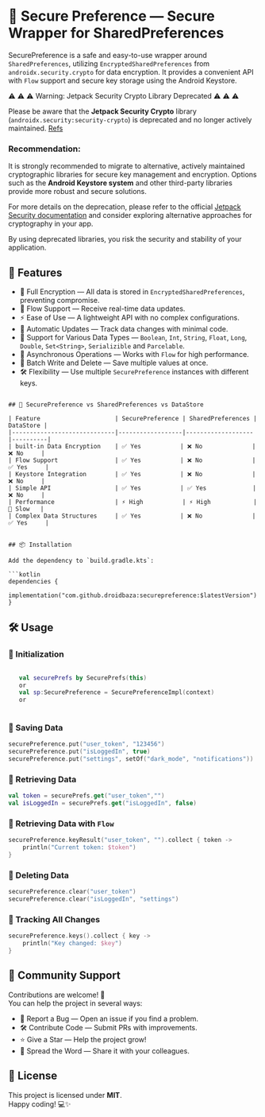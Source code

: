 
# 🔐 Secure Preference — Secure Wrapper for SharedPreferences

SecurePreference is a safe and easy-to-use wrapper around `SharedPreferences`,
utilizing `EncryptedSharedPreferences` from `androidx.security.crypto` for data encryption.
It provides a convenient API with `Flow` support and secure key storage using the Android Keystore.

⚠️ ⚠️ ⚠️ Warning: Jetpack Security Crypto Library Deprecated ⚠️ ⚠️ ⚠️ 

Please be aware that the **Jetpack Security Crypto** library (`androidx.security:security-crypto`) is deprecated and 
no longer actively maintained. 
[Refs](https://developer.android.com/privacy-and-security/cryptography#jetpack_security_crypto_library)

### Recommendation:
It is strongly recommended to migrate to alternative,
 actively maintained cryptographic libraries
for secure key management and encryption. 
Options such as the **Android Keystore system** and other
 third-party libraries provide more robust and secure solutions.

For more details on the deprecation, please refer to the official [Jetpack Security documentation](https://developer.android.com/jetpack/androidx/releases/security) and consider exploring alternative approaches 
for cryptography in your app.

By using deprecated libraries, you risk the security and stability of your application. 

## 🚀 Features

- 🔑 Full Encryption — All data is stored in `EncryptedSharedPreferences`, preventing compromise.
- 📡 Flow Support — Receive real-time data updates.
- ⚡ Ease of Use — A lightweight API with no complex configurations.
- 🔄 Automatic Updates — Track data changes with minimal code.
- 📌 Support for Various Data Types — `Boolean`, `Int`, `String`, `Float`,
 `Long`, `Double`, `Set<String>`, `Serializible` and `Parcelable`.
- 💨 Asynchronous Operations — Works with `Flow` for high performance.
- 💾 Batch Write and Delete — Save multiple values at once.
- 🛠️ Flexibility — Use multiple `SecurePreference` instances with different keys.
```

## 🔄 SecurePreference vs SharedPreferences vs DataStore

| Feature                     | SecurePreference | SharedPreferences | DataStore |
|-----------------------------|------------------|-------------------|----------|
| built-in Data Encryption    | ✅ Yes           | ❌ No              | ❌ No     |
| Flow Support                | ✅ Yes           | ❌ No              | ✅ Yes     |
| Keystore Integration        | ✅ Yes           | ❌ No              | ❌ No     |
| Simple API                  | ✅ Yes           | ✅ Yes             | ❌ No     |
| Performance                 | ⚡ High           | ⚡ High            | 🐢 Slow   |
| Complex Data Structures     | ✅ Yes           | ❌ No              | ✅ Yes     |


## 📦 Installation

Add the dependency to `build.gradle.kts`:

```kotlin
dependencies {
    implementation("com.github.droidbaza:securepreference:$latestVersion")
}
```
## 🛠 Usage

### 🔹 Initialization
```kotlin

   val securePrefs by SecurePrefs(this)
   or
   val sp:SecurePreference = SecurePreferenceImpl(context)
   or
   

```

### 🔹 Saving Data
```kotlin
securePreference.put("user_token", "123456")
securePreference.put("isLoggedIn", true)
securePreference.put("settings", setOf("dark_mode", "notifications"))
```

### 🔹 Retrieving Data
```kotlin
val token = securePrefs.get("user_token","")
val isLoggedIn = securePrefs.get("isLoggedIn", false)
```

### 🔹 Retrieving Data with `Flow`
```kotlin
securePreference.keyResult("user_token", "").collect { token ->
    println("Current token: $token")
}
```

### 🔹 Deleting Data
```kotlin
securePreference.clear("user_token")
securePreference.clear("isLoggedIn", "settings")
```

### 🔹 Tracking All Changes
```kotlin
securePreference.keys().collect { key ->
    println("Key changed: $key")
}
```



## 🤝 Community Support

Contributions are welcome! 🚀  
You can help the project in several ways:

- 📌 Report a Bug — Open an issue if you find a problem.
- 🛠 Contribute Code — Submit PRs with improvements.
- ⭐ Give a Star — Help the project grow!
- 📢 Spread the Word — Share it with your colleagues.

## 📝 License

This project is licensed under **MIT**.  
Happy coding! 💻✨
